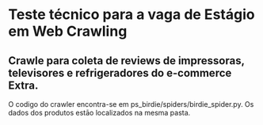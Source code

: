 # Teste técnico para a vaga de Estágio em Web Crawling

## Crawle para coleta de reviews de impressoras, televisores e refrigeradores do e-commerce Extra.

O codigo do crawler encontra-se em ps_birdie/spiders/birdie_spider.py.
Os dados dos produtos estāo localizados na mesma pasta.
